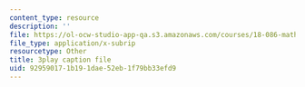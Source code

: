 ```yaml
---
content_type: resource
description: ''
file: https://ol-ocw-studio-app-qa.s3.amazonaws.com/courses/18-086-mathematical-methods-for-engineers-ii-spring-2006/929590171b191dae52eb1f79bb33efd9_HHwDX-3IPT0.srt
file_type: application/x-subrip
resourcetype: Other
title: 3play caption file
uid: 92959017-1b19-1dae-52eb-1f79bb33efd9
---
```

